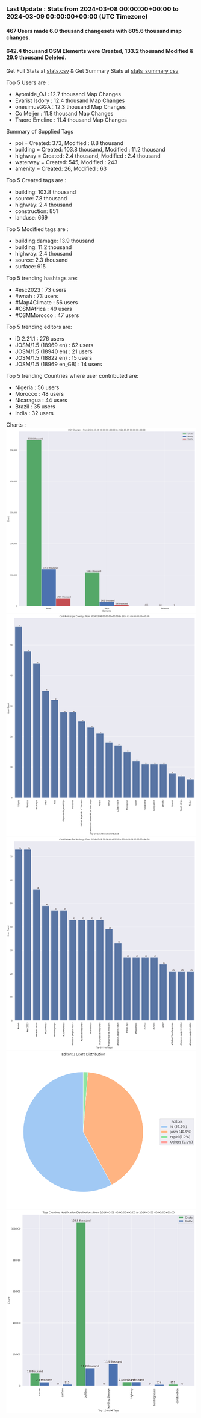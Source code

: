 ### Last Update : Stats from 2024-03-08 00:00:00+00:00 to 2024-03-09 00:00:00+00:00 (UTC Timezone)

#### 467 Users made 6.0 thousand changesets with 805.6 thousand map changes.
#### 642.4 thousand OSM Elements were Created, 133.2 thousand Modified & 29.9 thousand Deleted.
Get Full Stats at [stats.csv](/stats/hotosm/Daily/stats.csv)
 & Get Summary Stats at [stats_summary.csv](/stats/hotosm/Daily/stats_summary.csv)

Top 5 Users are : 
- Ayomide_OJ : 12.7 thousand Map Changes
- Evarist Isdory : 12.4 thousand Map Changes
- onesimusGGA : 12.3 thousand Map Changes
- Co Meijer : 11.8 thousand Map Changes
- Traore Emeline : 11.4 thousand Map Changes

Summary of Supplied Tags
- poi = Created: 373, Modified : 8.8 thousand
- building = Created: 103.8 thousand, Modified : 11.2 thousand
- highway = Created: 2.4 thousand, Modified : 2.4 thousand
- waterway = Created: 545, Modified : 243
- amenity = Created: 26, Modified : 63


Top 5 Created tags are :
- building: 103.8 thousand
- source: 7.8 thousand
- highway: 2.4 thousand
- construction: 851
- landuse: 669


Top 5 Modified tags are :
- building:damage: 13.9 thousand
- building: 11.2 thousand
- highway: 2.4 thousand
- source: 2.3 thousand
- surface: 915


Top 5 trending hashtags are:
- #esc2023 : 73 users
- #wnah : 73 users
- #Map4Climate : 56 users
- #OSMAfrica : 49 users
- #OSMMorocco : 47 users


Top 5 trending editors are:
- iD 2.21.1 : 276 users
- JOSM/1.5 (18969 en) : 62 users
- JOSM/1.5 (18940 en) : 21 users
- JOSM/1.5 (18822 en) : 15 users
- JOSM/1.5 (18969 en_GB) : 14 users


Top 5 trending Countries where user contributed are:
- Nigeria : 56 users
- Morocco : 48 users
- Nicaragua : 44 users
- Brazil : 35 users
- India : 32 users


 Charts : 
![Alt text](./stats_osm_changes.png) 
![Alt text](./stats_users_per_country.png) 
![Alt text](./stats_users_per_hashtag.png) 
![Alt text](./stats_editors_pie_chart.png) 
![Alt text](./stats_tags.png) 

